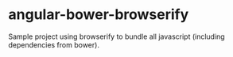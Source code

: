 angular-bower-browserify
========================

Sample project using browserify to bundle all javascript (including dependencies from bower).
